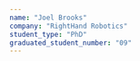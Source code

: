 ```yaml
---
name: "Joel Brooks"
company: "RightHand Robotics"
student_type: "PhD"
graduated_student_number: "09"
---
```

